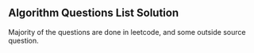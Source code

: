 ## Algorithm Questions List Solution

Majority of the questions are done in leetcode, and some outside source question.
